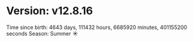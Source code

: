 # Version: v12.8.16
Time since birth: 4643 days, 111432 hours, 6685920 minutes, 401155200 seconds
Season: Summer ☀️
